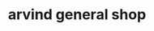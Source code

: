 ---
title: "arvind general shop"
url: /bageshwar-uttarakhand/arvind-general-shop/
shop: Lebensmittel
---
